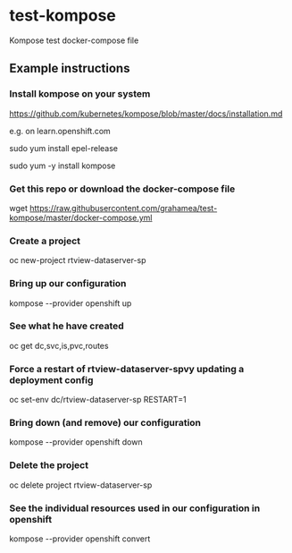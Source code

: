 # test-kompose
Kompose test docker-compose file

## Example instructions 

### Install kompose on your system
https://github.com/kubernetes/kompose/blob/master/docs/installation.md

e.g. on learn.openshift.com

sudo yum install epel-release

sudo yum -y install kompose


### Get this repo or download the docker-compose file
wget https://raw.githubusercontent.com/grahamea/test-kompose/master/docker-compose.yml

### Create a project
oc new-project rtview-dataserver-sp

### Bring up our configuration
kompose --provider openshift up

### See what he have created 
oc get dc,svc,is,pvc,routes

### Force a restart of rtview-dataserver-spvy updating a deployment config 
oc set-env dc/rtview-dataserver-sp RESTART=1

### Bring down (and remove) our configuration 
kompose --provider openshift down

### Delete the project 
oc delete project rtview-dataserver-sp

### See the individual resources used in our configuration in openshift 
kompose --provider openshift convert



